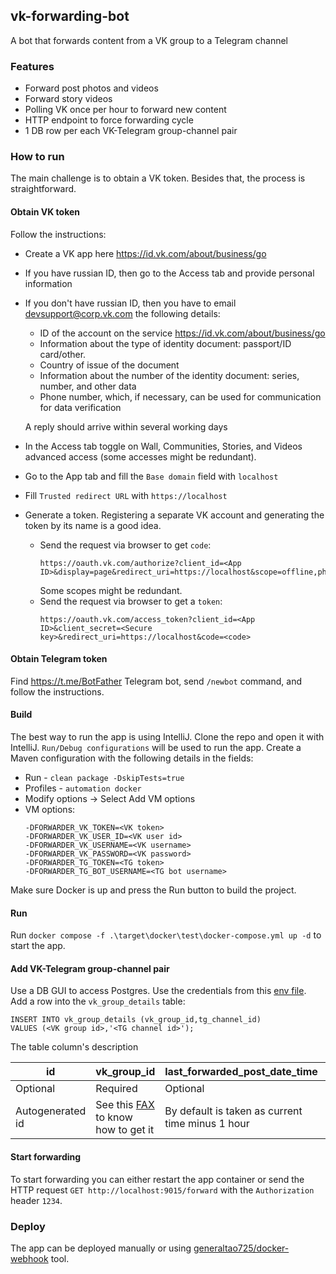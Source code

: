 ## vk-forwarding-bot
A bot that forwards content from a VK group to a Telegram channel

### Features
- Forward post photos and videos
- Forward story videos
- Polling VK once per hour to forward new content
- HTTP endpoint to force forwarding cycle
- 1 DB row per each VK-Telegram group-channel pair

### How to run
The main challenge is to obtain a VK token. Besides that, the process is straightforward.

#### Obtain VK token
Follow the instructions:
- Create a VK app here https://id.vk.com/about/business/go
- If you have russian ID, then go to the Access tab and provide personal information
- If you don't have russian ID, then you have to email devsupport@corp.vk.com the following details:
  - ID of the account on the service https://id.vk.com/about/business/go
  - Information about the type of identity document: passport/ID card/other.
  - Country of issue of the document
  - Information about the number of the identity document: series, number, and other data
  - Phone number, which, if necessary, can be used for communication for data verification

  A reply should arrive within several working days
- In the Access tab toggle on Wall, Communities, Stories, and Videos advanced access (some accesses might be redundant).
- Go to the App tab and fill the `Base domain` field with `localhost`
- Fill `Trusted redirect URL` with `https://localhost`
- Generate a token. Registering a separate VK account and generating the token by its name is a good idea.
  - Send the request via browser to get `code`:
      ```
      https://oauth.vk.com/authorize?client_id=<App ID>&display=page&redirect_uri=https://localhost&scope=offline,photos,video,wall,groups,stories,status&response_type=code&v=5.199
      ```
    Some scopes might be redundant.
  - Send the request via browser to get a `token`:
    ```
    https://oauth.vk.com/access_token?client_id=<App ID>&client_secret=<Secure key>&redirect_uri=https://localhost&code=<code>
    ```
#### Obtain Telegram token
Find https://t.me/BotFather Telegram bot, send `/newbot` command, and follow the instructions.

#### Build
The best way to run the app is using IntelliJ. Clone the repo and open it with IntelliJ. `Run/Debug configurations` will be used to run the app. Create a Maven configuration with the following details in the fields:
- Run - `clean package -DskipTests=true`
- Profiles - `automation docker`
- Modify options -> Select Add VM options
- VM options:
  ```
  -DFORWARDER_VK_TOKEN=<VK token>
  -DFORWARDER_VK_USER_ID=<VK user id>
  -DFORWARDER_VK_USERNAME=<VK username>
  -DFORWARDER_VK_PASSWORD=<VK password>
  -DFORWARDER_TG_TOKEN=<TG token>
  -DFORWARDER_TG_BOT_USERNAME=<TG bot username>
  ```
Make sure Docker is up and press the Run button to build the project.

#### Run
Run `docker compose -f .\target\docker\test\docker-compose.yml up -d` to start the app.

#### Add VK-Telegram group-channel pair
Use a DB GUI to access Postgres. Use the credentials from this [env file](src/templates/docker/.test-env).
Add a row into the `vk_group_details` table:
```
INSERT INTO vk_group_details (vk_group_id,tg_channel_id)
VALUES (<VK group id>,'<TG channel id>');
```
The table column's description

| id               | vk_group_id                                                           | last_forwarded_post_date_time                    | last_forwarded_story_date_time                     | tg_channel_id                          |
|------------------|-----------------------------------------------------------------------|--------------------------------------------------|----------------------------------------------------|----------------------------------------|
| Optional         | Required                                                              | Optional                                         | Optional                                           | Required                               |
| Autogenerated id | See this [FAX](https://vk.com/faq18062?lang=en) to know how to get it | By default is taken as current time minus 1 hour | By default is taken as current time minus 24 hours | Use https://t.me/myidbot to get the id |

#### Start forwarding
To start forwarding you can either restart the app container or send the HTTP request `GET http://localhost:9015/forward` with the `Authorization` header `1234`.

### Deploy
The app can be deployed manually or using [generaltao725/docker-webhook](https://github.com/taonity/docker-webhook) tool. 
